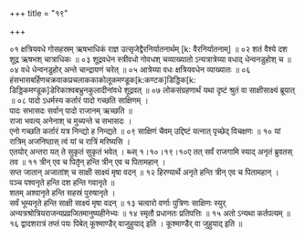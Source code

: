 +++
title = "१९"

+++

०१  क्षत्रियवधे गोसहस्रम् ऋषभाधिकं राज्ञ उत्सृजेद्वैरनिर्यातनार्थम् [k: वैरनिर्यातनाम्] ॥
०२  शतं वैश्ये दश शूद्र ऋषभश् चात्राधिकः ॥
०३  शूद्रवधेन स्त्रीवधो गोवधश् चव्याख्यातो ऽन्यत्रात्रेय्या वधाद् धेन्वनडुहोश् च ॥
०४  वधे धेन्वनडुहोर् अन्ते चान्द्रायणं चरेत् ॥
०५  आत्रेय्या वधः क्षत्रियवधेन व्याख्यातः ॥
०६  हंसभासबर्हिणचक्रवाकप्रचलाककाकोलूकमण्डूक[k:कण्टक]डिड्डिक[k: डिड्डिकमण्डूक]डेरिकाश्वबभ्रुनकुलादीनांवधे शूद्रवत् ॥
०७  लोकसंग्रहणार्थं यथा दृष्टं श्रुतं वा साक्षीसाक्ष्यं ब्रूयात् ॥
०८  पादो ऽधर्मस्य कर्तारं पादो गच्छति साक्षिणम् ।  <br>पादः सभासदः सर्वान् पादो राजानम् ऋच्छति ॥  <br>राजा भवत्य् अनेनाश् च मुच्यन्ते च सभासदः ।  <br>एनो गच्छति कर्तारं यत्र निन्द्यो ह निन्द्यते ॥
०९  साक्षिणं चैवम् उद्दिष्टं यत्नात् पृच्छेद् विचक्षणः ॥
१०  यां रात्रिम् अजनिष्ठास् त्वं यां च रात्रिं मरिष्यसि ।  <br>एतयोर् अन्तरा यत् ते सुकृतं सुकृतं भवेत् ।
ब्ध्स् १।१०।१९।१०ए  तत् सर्वं राजगामि स्याद् अनृतं ब्रुवतस् तव ॥
११  त्रीन् एव च पितृ̄न् हन्ति त्रीन् एव च पितामहान् ।  <br>सप्त जातान् अजातांश् च साक्षी साक्ष्यं मृषा वदन् ॥
१२  हिरण्यार्थे अनृते हन्ति त्रीन् एव च पितामहान् ।  <br>पञ्च पश्वनृते हन्ति दश हन्ति गवानृते ॥  <br>शतम् अश्वानृते हन्ति सहस्रं पुरुषानृते ।  <br>सर्वं भूम्यनृते हन्ति साक्षी साक्ष्यं मृषा वदन् ॥
१३  चत्वारो वर्णाः पुत्रिणः साक्षिणः स्युर् अन्यत्रश्रोत्रियराजन्यप्रव्रजितमानुष्यहीनेभ्यः ॥
१४  स्मृतौ प्रधानतः प्रतिपत्तिः ॥
१५  अतो ऽन्यथा कर्तपत्यम् ॥
१६  द्वादशरात्रं तप्तं पयः पिबेत् कूश्माण्डैर् वाजुहुयाद् इति । कूश्माण्डैर् वा जुहुयाद् इति ॥

